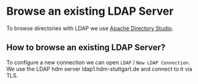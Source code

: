# Browse an existing LDAP Server

To browse directories with LDAP we use [Apache Directory Studio](https://directory.apache.org/studio/).

## How to browse an existing LDAP Server?

To configure a new connection we can open `LDAP` / `New LDAP Connection`. We use the LDAP hdm server ldap1.hdm-stuttgart.de and connect to it via TLS.
